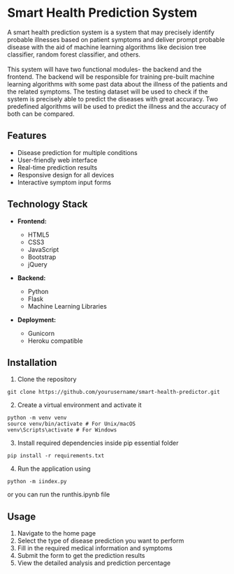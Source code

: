 # Smart Health Prediction System

A smart health prediction system is a system that may precisely identify probable illnesses based on patient symptoms and deliver prompt probable disease with the aid of machine learning algorithms like decision tree classifier, random forest classifier, and others.
<br><br>
This system will have two functional modules- the backend and the frontend. The backend will be responsible for training pre-built machine learning algorithms with some past data about the illness of the patients and the related symptoms. The testing dataset will be used to check if the system is precisely able to predict the diseases with great accuracy. Two predefined algorithms will be used to predict the illness and the accuracy of both can be compared.

## Features

- Disease prediction for multiple conditions 
- User-friendly web interface
- Real-time prediction results
- Responsive design for all devices
- Interactive symptom input forms

## Technology Stack

- **Frontend:**
  - HTML5
  - CSS3
  - JavaScript
  - Bootstrap
  - jQuery

- **Backend:**
  - Python
  - Flask
  - Machine Learning Libraries 

- **Deployment:**
  - Gunicorn
  - Heroku compatible

## Installation

1. Clone the repository

```
git clone https://github.com/yourusername/smart-health-predictor.git
```

2. Create a virtual environment and activate it

```
python -m venv venv
source venv/bin/activate # For Unix/macOS
venv\Scripts\activate # For Windows
```

3. Install required dependencies inside pip essential folder

```
pip install -r requirements.txt
```

4. Run the application using

```
python -m iindex.py
```

or you can run the runthis.ipynb file

## Usage

1. Navigate to the home page
2. Select the type of disease prediction you want to perform
3. Fill in the required medical information and symptoms
4. Submit the form to get the prediction results
5. View the detailed analysis and prediction percentage



